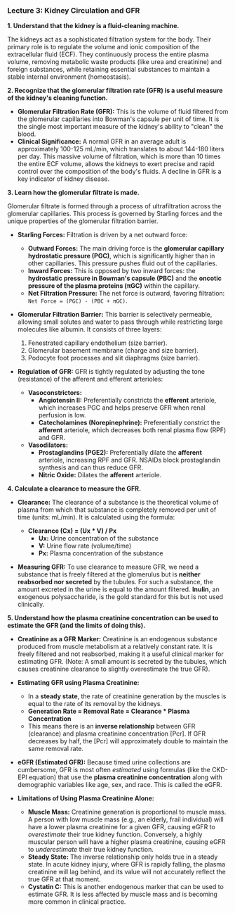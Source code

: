 ### Lecture 3: Kidney Circulation and GFR

**1. Understand that the kidney is a fluid-cleaning machine.**

The kidneys act as a sophisticated filtration system for the body. Their primary role is to regulate the volume and ionic composition of the extracellular fluid (ECF). They continuously process the entire plasma volume, removing metabolic waste products (like urea and creatinine) and foreign substances, while retaining essential substances to maintain a stable internal environment (homeostasis).

**2. Recognize that the glomerular filtration rate (GFR) is a useful measure of the kidney's cleaning function.**

*   **Glomerular Filtration Rate (GFR):** This is the volume of fluid filtered from the glomerular capillaries into Bowman's capsule per unit of time. It is the single most important measure of the kidney's ability to "clean" the blood.
*   **Clinical Significance:** A normal GFR in an average adult is approximately 100-125 mL/min, which translates to about 144-180 liters per day. This massive volume of filtration, which is more than 10 times the entire ECF volume, allows the kidneys to exert precise and rapid control over the composition of the body's fluids. A decline in GFR is a key indicator of kidney disease.

**3. Learn how the glomerular filtrate is made.**

Glomerular filtrate is formed through a process of ultrafiltration across the glomerular capillaries. This process is governed by Starling forces and the unique properties of the glomerular filtration barrier.

*   **Starling Forces:** Filtration is driven by a net outward force:
    *   **Outward Forces:** The main driving force is the **glomerular capillary hydrostatic pressure (PGC)**, which is significantly higher than in other capillaries. This pressure pushes fluid out of the capillaries.
    *   **Inward Forces:** This is opposed by two inward forces: the **hydrostatic pressure in Bowman's capsule (PBC)** and the **oncotic pressure of the plasma proteins (πGC)** within the capillary.
    *   **Net Filtration Pressure:** The net force is outward, favoring filtration: `Net Force = (PGC) - (PBC + πGC)`.

*   **Glomerular Filtration Barrier:** This barrier is selectively permeable, allowing small solutes and water to pass through while restricting large molecules like albumin. It consists of three layers:
    1.  Fenestrated capillary endothelium (size barrier).
    2.  Glomerular basement membrane (charge and size barrier).
    3.  Podocyte foot processes and slit diaphragms (size barrier).

*   **Regulation of GFR:** GFR is tightly regulated by adjusting the tone (resistance) of the afferent and efferent arterioles:
    *   **Vasoconstrictors:**
        *   **Angiotensin II:** Preferentially constricts the **efferent** arteriole, which increases PGC and helps preserve GFR when renal perfusion is low.
        *   **Catecholamines (Norepinephrine):** Preferentially constrict the **afferent** arteriole, which decreases both renal plasma flow (RPF) and GFR.
    *   **Vasodilators:**
        *   **Prostaglandins (PGE2):** Preferentially dilate the **afferent** arteriole, increasing RPF and GFR. NSAIDs block prostaglandin synthesis and can thus reduce GFR.
        *   **Nitric Oxide:** Dilates the **afferent** arteriole.

**4. Calculate a clearance to measure the GFR.**

*   **Clearance:** The clearance of a substance is the theoretical volume of plasma from which that substance is completely removed per unit of time (units: mL/min). It is calculated using the formula:
    *   **Clearance (Cx) = (Ux * V) / Px**
        *   **Ux:** Urine concentration of the substance
        *   **V:** Urine flow rate (volume/time)
        *   **Px:** Plasma concentration of the substance

*   **Measuring GFR:** To use clearance to measure GFR, we need a substance that is freely filtered at the glomerulus but is **neither reabsorbed nor secreted** by the tubules. For such a substance, the amount excreted in the urine is equal to the amount filtered. **Inulin**, an exogenous polysaccharide, is the gold standard for this but is not used clinically.

**5. Understand how the plasma creatinine concentration can be used to estimate the GFR (and the limits of doing this).**

*   **Creatinine as a GFR Marker:** Creatinine is an endogenous substance produced from muscle metabolism at a relatively constant rate. It is freely filtered and not reabsorbed, making it a useful clinical marker for estimating GFR. (Note: A small amount is secreted by the tubules, which causes creatinine clearance to slightly overestimate the true GFR).

*   **Estimating GFR using Plasma Creatinine:**
    *   In a **steady state**, the rate of creatinine generation by the muscles is equal to the rate of its removal by the kidneys.
    *   **Generation Rate = Removal Rate = Clearance * Plasma Concentration**
    *   This means there is an **inverse relationship** between GFR (clearance) and plasma creatinine concentration [Pcr]. If GFR decreases by half, the [Pcr] will approximately double to maintain the same removal rate.

*   **eGFR (Estimated GFR):** Because timed urine collections are cumbersome, GFR is most often *estimated* using formulas (like the CKD-EPI equation) that use the **plasma creatinine concentration** along with demographic variables like age, sex, and race. This is called the eGFR.

*   **Limitations of Using Plasma Creatinine Alone:**
    *   **Muscle Mass:** Creatinine generation is proportional to muscle mass. A person with low muscle mass (e.g., an elderly, frail individual) will have a lower plasma creatinine for a given GFR, causing eGFR to *overestimate* their true kidney function. Conversely, a highly muscular person will have a higher plasma creatinine, causing eGFR to *underestimate* their true kidney function.
    *   **Steady State:** The inverse relationship only holds true in a steady state. In acute kidney injury, where GFR is rapidly falling, the plasma creatinine will lag behind, and its value will not accurately reflect the true GFR at that moment.
    *   **Cystatin C:** This is another endogenous marker that can be used to estimate GFR. It is less affected by muscle mass and is becoming more common in clinical practice.
